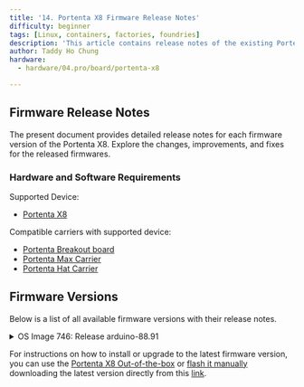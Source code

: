 ```yaml
---
title: '14. Portenta X8 Firmware Release Notes'
difficulty: beginner
tags: [Linux, containers, factories, foundries]
description: 'This article contains release notes of the existing Portenta X8 firmwares.'
author: Taddy Ho Chung
hardware:
  - hardware/04.pro/board/portenta-x8

---
```


## Firmware Release Notes

The present document provides detailed release notes for each firmware version of the Portenta X8. Explore the changes, improvements, and fixes for the released firmwares.

### Hardware and Software Requirements

Supported Device:

- [Portenta X8](https://store.arduino.cc/portenta-x8)

Compatible carriers with supported device:

- [Portenta Breakout board](https://store.arduino.cc/portenta-breakout)
- [Portenta Max Carrier](http://store.arduino.cc/portenta-max-carrier)
- [Portenta Hat Carrier](https://store.arduino.cc/products/portenta-hat-carrier)

## Firmware Versions

Below is a list of all available firmware versions with their release notes.

<details>
  <summary>OS Image 746: Release arduino-88.91</summary>

  ### New Features
  - Added the Portenta HAT Carrier support
  - Added experimental support for Ditto

  ### Enhancements
  - Improved bridge implementation (X8H7)

  ### Bug Fixes
  - _u-boot env_ accessible in devel images
  - Patches for CAN bus protocol

  ### Security Updates
  - Security patches and updates to enhance protection.

  ### Additional Notes
  - Based on [LmP v88](https://foundries.io/products/releases/88/). NOTE: this is the Yocto manifest. For docker compose apps, check out [here](https://github.com/arduino/portenta-containers/tree/release).

</details>

For instructions on how to install or upgrade to the latest firmware version, you can use the [Portenta X8 Out-of-the-box](https://docs.arduino.cc/tutorials/portenta-x8/user-manual#out-of-the-box-experience) or [flash it manually](https://docs.arduino.cc/tutorials/portenta-x8/user-manual#update-using-uuu-tool) downloading the latest version directly from this [link](https://downloads.arduino.cc/portentax8image/image-latest.tar.gz).
